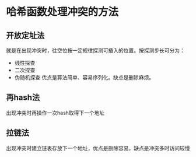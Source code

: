 # 哈希函数处理冲突的方法

## 开放定址法

就是在出现冲突时，往空位按一定规律探测可插入的位置。按探测步长可分为：  
 - 线性探查
 - 二次探查
 - 伪随机探查
优点是算法简单、容易序列化。缺点是删除麻烦。

## 再hash法

出现冲突时再操作一次hash取得下一个地址

## 拉链法

出现冲突时建立链表存放下一个地址，优点是删除容易，缺点是冲突多时访问较慢
